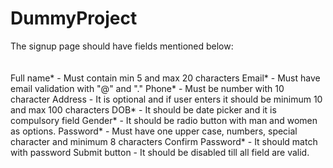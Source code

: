 # DummyProject

The signup page should have fields mentioned below:  <br></br>  
Full name* - Must contain min 5 and max 20 characters
Email* - Must have email validation with "@" and "." 
Phone* - Must be number with 10 character
Address - It is optional and if user enters it should be minimum 10 and max 100 characters
DOB* - It should be date picker and it is compulsory field
Gender* - It should be radio button with  man and women as options.
Password* - Must have one upper case, numbers, special character and minimum 8 characters
Confirm Password* - It should match with password 
Submit button - It should be disabled till all field are valid.
